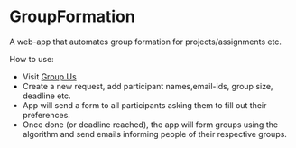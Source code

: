 # GroupFormation
A web-app that automates group formation for projects/assignments etc.   
  
How to use:
* Visit [Group Us](https://anjaygoel.github.io/GroupUs/)
* Create a new request, add participant names,email-ids, group size, deadline etc.
* App will send a form to all participants asking them to fill out their preferences.
* Once done (or deadline reached), the app will form groups using the algorithm and send emails informing people of their respective groups.
